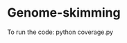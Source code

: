 # Genome-skimming

To run the code:
python coverage.py <coverage> <individual fasta file> <alignment file>
